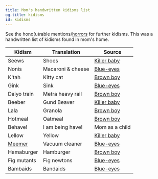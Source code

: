 ```yaml
---
title: Mom's handwritten kidisms list
og-title: kidisms
id: kidisms
---
```

See the hono(u)rable mentions/[horrors](/dictionary/040/) for further kidisms. This was a handwritten list of kidisms found in mom's home.

| Kidism | Translation | Source |
| --- | --- | --- |
| Seews | Shoes | [Killer baby](/dictionary/118/) |
| Nonis | Macaroni & cheese | [Blue-eyes](/dictionary/012/) |
| K'tah | Kitty cat | [Brown boy](/dictionary/277/) |
| Gink | Sink | [Blue-eyes](/dictionary/012/) |
| Daiyo train | Metra heavy rail | [Brown boy](/dictionary/277/) |
| Beeber | Gund Beaver | [Killer baby](/dictionary/118/) |
| Lala | Granola | [Brown boy](/dictionary/277/) |
| Hotmeal | Oatmeal | [Brown boy](/dictionary/277/) |
| Behave! | I am being have! | Mom as a child |
| Lellow | Yellow | [Killer baby](/dictionary/118/) |
| [Meemer](/mentions) | Vacuum cleaner | [Blue-eyes](/dictionary/012/) |
| Hamaburger | Hamburger | [Brown boy](/dictionary/277/) |
| Fig mutants | Fig newtons | [Blue-eyes](/dictionary/012/) |
| Bambaids | Bandaids | [Blue-eyes](/dictionary/012/) |
